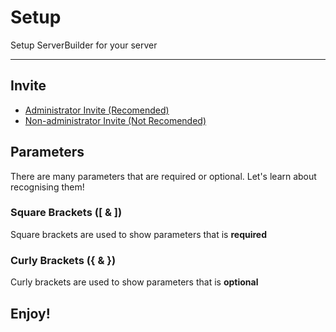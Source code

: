 # Setup
Setup ServerBuilder for your server

---

## Invite
- [Administrator Invite (Recomended)](https://discord.com/api/oauth2/authorize?client_id=996393492148404274&permissions=8&scope=bot%20applications.commands)
- [Non-administrator Invite (Not Recomended)](https://discord.com/api/oauth2/authorize?client_id=996393492148404274&permissions=1539745246711&scope=bot%20applications.commands)

## Parameters
There are many parameters that are required or optional. Let's learn about recognising them!

### Square Brackets ([ & ])
Square brackets are used to show parameters that is **required**

### Curly Brackets ({ & })
Curly brackets are used to show parameters that is **optional**

## Enjoy!
